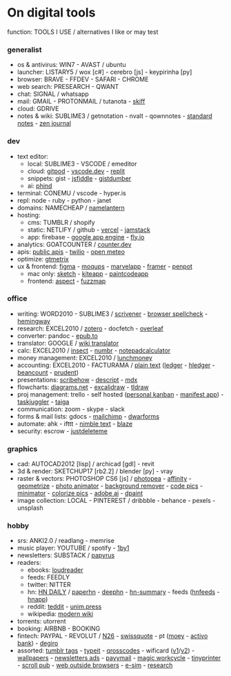 # On digital tools

function: TOOLS I USE / alternatives I like or may test

### generalist

- os & antivirus: WIN7 - AVAST / ubuntu
- launcher: LISTARY5 / wox [c#] - cerebro [js] - keypirinha [py]
- browser: BRAVE - FFDEV - SAFARI - CHROME
- web search: PRESEARCH - QWANT
- chat: SIGNAL / whatsapp
- mail: GMAIL - PROTONMAIL / tutanota - [skiff](https://skiff.com)
- cloud: GDRIVE 
- notes & wiki: SUBLIME3 / getnotation - nvalt - qownnotes - [standard notes](https://standardnotes.org) - [zen journal](https://thezenjournal.com)

### dev

- text editor:
	- local: SUBLIME3 - VSCODE / emeditor
	- cloud: [gitpod](https://www.gitpod.io) - [vscode.dev](https://vscode.dev) - [replit](https://repl.it) 
	- snippets: gist - [jsfiddle](https://jsfiddle.net) - [gistdumber](https://gist.dumber.app)
	- ai: [phind](https://www.phind.com/)
- terminal: CONEMU / vscode - hyper.is
- repl: node - ruby - python - janet
- domains: NAMECHEAP / [namelantern](https://namelantern.com)
- hosting:
	- cms: TUMBLR / shopify
	- static: NETLIFY / github - [vercel](https://vercel.com) - [jamstack](https://jamstack.org/generators)
	- app: firebase - [google app engine](https://cloud.google.com/appengine) - [fly.io](https://fly.io)
- analytics: GOATCOUNTER / [counter.dev](https://counter.dev)
- apis: [public apis](https://github.com/public-apis/public-apis) - [twilio](https://www.twilio.com) - [open meteo](https://open-meteo.com/en/docs)
- optimize: [gtmetrix](https://gtmetrix.com)
- ux & frontend: [figma](https://www.figma.com) - [moqups](https://moqups.com) - [marvelapp](https://marvelapp.com) - [framer](https://www.framer.com) - [penpot](https://penpot.app)
	- mac only: [sketch](https://www.sketch.com) - [kiteapp](https://kiteapp.co/) - [paintcodeapp](https://www.paintcodeapp.com)
	- frontend: [aspect](https://aspect.app) - [fuzzmap](https://www.fuzzmap.io)

### office

- writing: WORD2010 - SUBLIME3 / [scrivener](https://www.literatureandlatte.com/scrivener/overview) - [browser spellcheck](https://languagetool.org/spellchecking-portuguese) - [hemingway](www.hemingwayapp.com)
- research: EXCEL2010 / [zotero](https://www.zotero.org) - docfetch - [overleaf](https://www.overleaf.com)
- converter: pandoc - [epub.to](https://epub.to)
- translator: GOOGLE / [wiki translator](https://wikitranslator.github.io)
- calc: EXCEL2010 / [insect](https://insect.sh) - [numbr](https://numbr.dev) - [notepadcalculator](https://notepadcalculator.com)
- money management: EXCEL2010 / [lunchmoney](https://lunchmoney.app)
- accounting: EXCEL2010 - FACTURAMA / [plain text](https://plaintextaccounting.org) ([ledger](https://www.ledger-cli.org) - [hledger](https://hledger.org) - [beancount](https://awesome-beancount.com) - [prudent](https://prudent.me))
- presentations: [scribehow](https://scribehow.com) - [descript](https://www.descript.com) - [mdx](https://mdxjs.com) 
- flowcharts: [diagrams.net](https://app.diagrams.net) - [excalidraw](https://excalidraw.com) - [tldraw](https://www.tldraw.com)
- proj management: trello - self hosted ([personal kanban](https://personalkanban.js.org) - [manifest app](https://www.manifest.app)) - [taskjuggler](https://taskjuggler.org) - [taiga](https://www.taiga.io)
- communication: zoom - skype - slack
- forms & mail lists: gdocs - [mailchimp](https://mailchimp.com) - [dwarforms](https://dwarform.pages.dev)
- automate: ahk - ifttt - [nimble text](https://nimbletext.com) - [blaze](https://blaze.today)
- security: escrow - [justdeleteme](https://backgroundchecks.org/justdeleteme)

### graphics

- cad: AUTOCAD2012 [lisp] / archicad [gdl] - revit
- 3d & render: SKETCHUP17 [rb2.2] / blender [py] - vray
- raster & vectors: PHOTOSHOP CS6 [js] / [photopea](https://www.photopea.com) - [affinity](https://affinity.serif.com) - [geometrize](https://www.geometrize.co.uk) - [photo animator](https://www.myheritage.com.pt/deep-nostalgia) - [background remover](https://www.photoroom.com/background-remover) - [code pics](https://carbon.now.sh) - [minimator](https://minimator.app) - [colorize pics](https://palette.fm/color/filters) - [adobe ai](https://www.adobe.com/sensei/generative-ai/firefly.html) - [dpaint](https://www.stef.be/dpaint/)
- image collection: LOCAL - PINTEREST / dribbble - behance - pexels - unsplash

### hobby

- srs: ANKI2.0 / readlang - memrise
- music player: YOUTUBE / spotify - [1by1](https://mpesch3.de/1by1.html)
- newsletters: SUBSTACK / [papyrus](https://papyrus.so)
- readers:
	- ebooks: [loudreader](https://www.loudreader.com)
	- feeds: FEEDLY
	- twitter: NITTER
	- hn: [HN DAILY](https://www.daemonology.net/hn-daily) / [paperhn](https://www.wolfgangfaust.com/project/paper-hn) - [deephn](https://deephn.org) - [hn-summary](https://hn-summary.github.io) - feeds ([hnfeeds](https://hnrss.github.io) - [hnapp](https://hnapp.com))
	- reddit: [teddit](https://teddit.net) - [unim.press](https://unim.press)
	- wikipedia: [modern wiki](https://www.modernwiki.app)
- torrents: utorrent 
- booking: AIRBNB - BOOKING
- fintech: PAYPAL - REVOLUT / [N26](https://n26.com) - [swissquote](https://en.swissquote.com) - pt ([moey](https://www.moey.pt) - [activo bank](https://www.activobank.pt)) - [degiro](https://www.degiro.pt) 
- assorted: [tumblr tags](https://tags.circumfluo.us) - [typeit](https://typeitjs.com) - [qrosscodes](https://qrosscodes.com) - wificard ([v1](https://wificard.io)/[v2](https://zdgeier.github.io/wifi-code)) - [wallpapers](https://tanck.nl/wallpaper) - [newsletters ads](https://upstart.me/search/index.php) - [payymail](https://payymail.com) - [magic workcycle](http://www.magicworkcycle.com) - [tinyprinter](https://tinyprinter.club) - [scroll pub](https://scroll.pub/) - [web outside browsers](https://woob.tech) - [e-sim](https://www.airalo.com) - [research](https://quarto.org)
